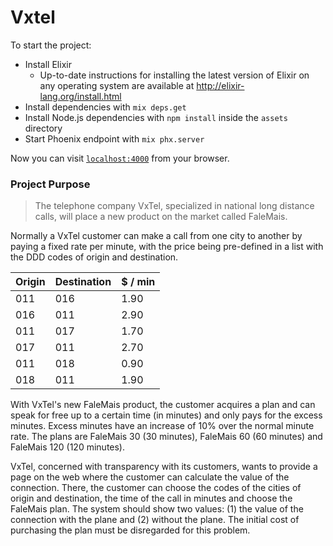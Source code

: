 # Vxtel

To start the project:
  * Install Elixir
    * Up-to-date instructions for installing the latest version of Elixir on any operating system are available at http://elixir-lang.org/install.html
  * Install dependencies with `mix deps.get`
  * Install Node.js dependencies with `npm install` inside the `assets` directory
  * Start Phoenix endpoint with `mix phx.server`

Now you can visit [`localhost:4000`](http://localhost:4000) from your browser.

### Project Purpose
> The telephone company VxTel, specialized in national long distance calls, will place a new product on the market called FaleMais.

Normally a VxTel customer can make a call from one city to another by paying a fixed rate per minute, with the price being pre-defined in a list with the DDD codes of origin and destination.

| Origin | Destination | $ / min |
| --- | --- | --- |
| 011 | 016 | 1.90 |
| 016 | 011 | 2.90 |
| 011 | 017 | 1.70 |
| 017 | 011 | 2.70 |
| 011 | 018 | 0.90 |
| 018 | 011 | 1.90 |

With VxTel's new FaleMais product, the customer acquires a plan and can speak for free up to a certain time (in minutes) and only pays for the excess minutes. Excess minutes have an increase of 10% over the normal minute rate. The plans are FaleMais 30 (30 minutes), FaleMais 60 (60 minutes) and FaleMais 120 (120 minutes).

VxTel, concerned with transparency with its customers, wants to provide a page on the web where the customer can calculate the value of the connection. There, the customer can choose the codes of the cities of origin and destination, the time of the call in minutes and choose the FaleMais plan. The system should show two values: (1) the value of the connection with the plane and (2) without the plane. The initial cost of purchasing the plan must be disregarded for this problem. 
